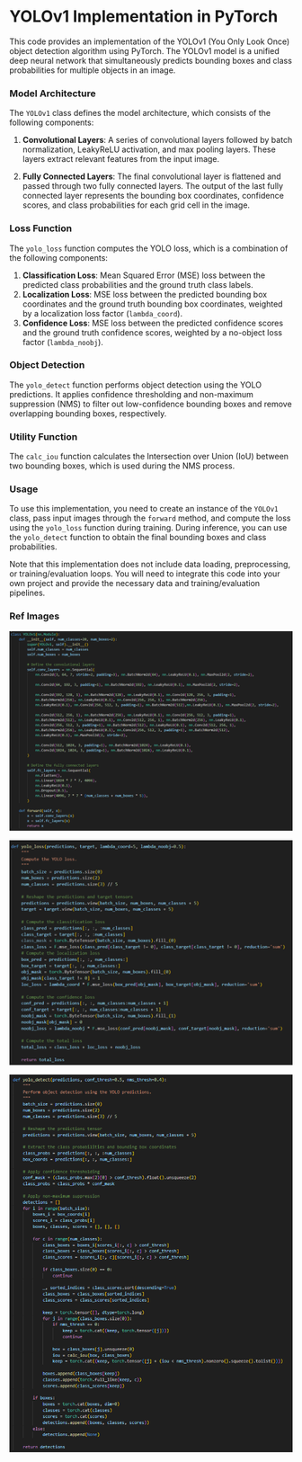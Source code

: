 # YOLOv1 Implementation in PyTorch

This code provides an implementation of the YOLOv1 (You Only Look Once) object detection algorithm using PyTorch. The YOLOv1 model is a unified deep neural network that simultaneously predicts bounding boxes and class probabilities for multiple objects in an image.

### Model Architecture

The `YOLOv1` class defines the model architecture, which consists of the following components:

1. **Convolutional Layers**: A series of convolutional layers followed by batch normalization, LeakyReLU activation, and max pooling layers. These layers extract relevant features from the input image.

2. **Fully Connected Layers**: The final convolutional layer is flattened and passed through two fully connected layers. The output of the last fully connected layer represents the bounding box coordinates, confidence scores, and class probabilities for each grid cell in the image.

### Loss Function

The `yolo_loss` function computes the YOLO loss, which is a combination of the following components:

1. **Classification Loss**: Mean Squared Error (MSE) loss between the predicted class probabilities and the ground truth class labels.
2. **Localization Loss**: MSE loss between the predicted bounding box coordinates and the ground truth bounding box coordinates, weighted by a localization loss factor (`lambda_coord`).
3. **Confidence Loss**: MSE loss between the predicted confidence scores and the ground truth confidence scores, weighted by a no-object loss factor (`lambda_noobj`).

### Object Detection

The `yolo_detect` function performs object detection using the YOLO predictions. It applies confidence thresholding and non-maximum suppression (NMS) to filter out low-confidence bounding boxes and remove overlapping bounding boxes, respectively.

### Utility Function

The `calc_iou` function calculates the Intersection over Union (IoU) between two bounding boxes, which is used during the NMS process.

### Usage

To use this implementation, you need to create an instance of the `YOLOv1` class, pass input images through the `forward` method, and compute the loss using the `yolo_loss` function during training. During inference, you can use the `yolo_detect` function to obtain the final bounding boxes and class probabilities.

Note that this implementation does not include data loading, preprocessing, or training/evaluation loops. You will need to integrate this code into your own project and provide the necessary data and training/evaluation pipelines.


### Ref Images

![](./images/class.png)

![](./images/loss.png)

![](./images/detect.png)